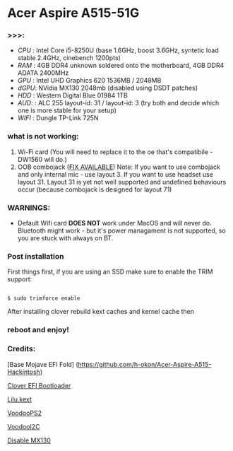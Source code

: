 
# 
 # Acer Aspire A515-51G 
 
### >>>:
* *CPU* : Intel Core i5-8250U (base 1.6GHz, boost 3.6GHz, syntetic load stable 2.4GHz, cinebench 1200pts)
* *RAM* : 4GB DDR4 unknown soldered onto the motherboard, 4GB DDR4 ADATA 2400MHz 
* *GPU* : Intel UHD Graphics 620 1536MB / 2048MB
* *dGPU*: NVidia MX130 2048mb (disabled using DSDT patches)
* *HDD* : Western Digital Blue 01984 1TB
* *AUD*: : ALC 255 layout-id: 31 / layout-id: 3 (try both and decide which one is more stable for your setup)
* *WIFI* : Dungle TP-Link 725N

### what is not working:

1. Wi-Fi card (You will need to replace it to the oe that's compatibile - DW1560 will do.)
2. OOB combojack ([FIX AVAILABLE](https://github.com/hackintosh-stuff/ComboJack))
 Note: If you want to use combojack and only internal mic - use layout 3. If you want to use headset use layout 31. Layout 31 is yet not well supported and undefined behaviours occur (because combojack is designed for layout 71)

### WARNINGS:

* Default Wifi card **DOES NOT** work under MacOS and will never do. Bluetooth might work - but it's power managament is not supported, so you are stuck with always on BT.


### Post installation

First things first, if you are using an SSD make sure to enable the TRIM support:

```

$ sudo trimforce enable

```

After installing clover rebuild kext caches and kernel cache then
### reboot and enjoy!
### Credits:

[Base Mojave EFI Fold] (https://github.com/h-okon/Acer-Aspire-A515-Hackintosh)

[Clover EFI Bootloader](https://github.com/Clover-EFI-Bootloader/clover)

[Lilu.kext](https://github.com/acidanthera/Lilu/releases)

[VoodooPS2](https://github.com/RehabMan/OS-X-Voodoo-PS2-Controller)

[VoodooI2C](https://github.com/alexandred/VoodooI2C)

[Disable MX130](https://www.tonymacx86.com/threads/guide-disabling-discrete-graphics-in-dual-gpu-laptops.163772/)
